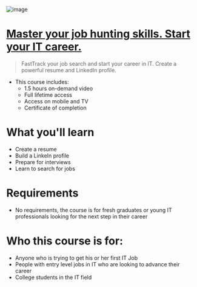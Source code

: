 ![image](https://user-images.githubusercontent.com/51442719/172666411-6e9dc4f2-93fa-4964-8b20-44b5944cd540.png)

# [Master your job hunting skills. Start your IT career.](https://www.udemy.com/course/master-your-job-hunting-skills-start-your-it-career/)
> FastTrack your job search and start your career in IT. Create a powerful resume and LinkedIn profile.

- This course includes:
  - 1.5 hours on-demand video
  - Full lifetime access
  - Access on mobile and TV
  - Certificate of completion

# What you'll learn
- Create a resume
- Build a LinkeIn profile
- Prepare for interviews
- Learn to search for jobs

# Requirements
- No requirements, the course is for fresh graduates or young IT professionals looking for the next step in their career

# Who this course is for:
- Anyone who is trying to get his or her first IT Job
- People with entry level jobs in IT who are looking to advance their career
- College students in the IT field

